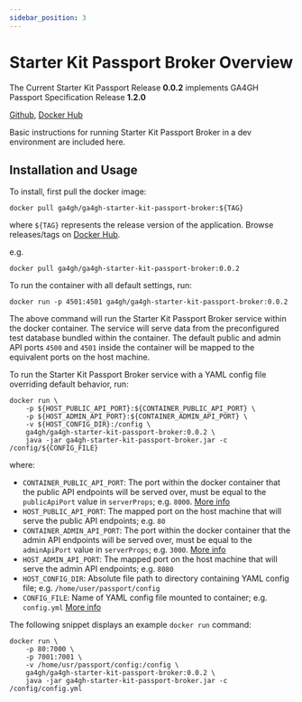 ```yaml
---
sidebar_position: 3
---
```


# Starter Kit Passport Broker Overview

The Current Starter Kit Passport Release **0.0.2** implements GA4GH Passport Specification Release **1.2.0**

[Github](https://github.com/ga4gh/ga4gh-starter-kit-passport-broker), [Docker Hub](https://hub.docker.com/r/ga4gh/ga4gh-starter-kit-passport-broker)

Basic instructions for running Starter Kit Passport Broker in a dev environment are included here.

## Installation and Usage

To install, first pull the docker image:
```
docker pull ga4gh/ga4gh-starter-kit-passport-broker:${TAG}
```

where `${TAG}` represents the release version of the application. Browse releases/tags on [Docker Hub](https://hub.docker.com/repository/docker/ga4gh/ga4gh-starter-kit-passport-broker/tags).

e.g.
```
docker pull ga4gh/ga4gh-starter-kit-passport-broker:0.0.2
```

To run the container with all default settings, run:
```
docker run -p 4501:4501 ga4gh/ga4gh-starter-kit-passport-broker:0.0.2
```

The above command will run the Starter Kit Passport Broker service within the docker container. The service will serve data from the preconfigured test database bundled within the container. The default public and admin API ports `4500` and `4501` inside the container will be mapped to the equivalent ports on the host machine.

To run the Starter Kit Passport Broker service with a YAML config file overriding default behavior, run:
```
docker run \
    -p ${HOST_PUBLIC_API_PORT}:${CONTAINER_PUBLIC_API_PORT} \
    -p ${HOST_ADMIN_API_PORT}:${CONTAINER_ADMIN_API_PORT} \
    -v ${HOST_CONFIG_DIR}:/config \
    ga4gh/ga4gh-starter-kit-passport-broker:0.0.2 \
    java -jar ga4gh-starter-kit-passport-broker.jar -c /config/${CONFIG_FILE}
```

where:
* `CONTAINER_PUBLIC_API_PORT`: The port within the docker container that the public API endpoints will be served over, must be equal to the `publicApiPort` value in `serverProps`; e.g. `8000`. [More info](../../concepts-and-guides/configuring-webservice-properties)
* `HOST_PUBLIC_API_PORT`: The mapped port on the host machine that will serve the public API endpoints; e.g. `80`
* `CONTAINER_ADMIN_API_PORT`: The port within the docker container that the admin API endpoints will be served over, must be equal to the `adminApiPort` value in `serverProps`; e.g. `3000`. [More info](../../concepts-and-guides/configuring-webservice-properties)
* `HOST_ADMIN_API_PORT`: The mapped port on the host machine that will serve the admin API endpoints; e.g. `8080`
* `HOST_CONFIG_DIR`: Absolute file path to directory containing YAML config file; e.g. `/home/user/passport/config`
* `CONFIG_FILE`: Name of YAML config file mounted to container; e.g. `config.yml` [More info](./passports_configuration)

The following snippet displays an example `docker run` command:
```
docker run \
    -p 80:7000 \
    -p 7001:7001 \
    -v /home/usr/passport/config:/config \
    ga4gh/ga4gh-starter-kit-passport-broker:0.0.2 \
    java -jar ga4gh-starter-kit-passport-broker.jar -c /config/config.yml
```